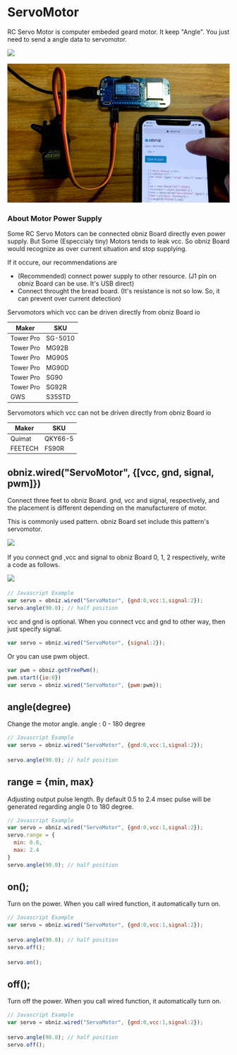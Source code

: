 # ServoMotor

RC Servo Motor is computer embeded geard motor.
It keep "Angle".
You just need to send a angle data to servomotor. 


![](image.jpg)

![](servomotor.gif)

### About Motor Power Supply

Some RC Servo Motors can be connected obniz Board directly even power supply.
But Some (Especcialy tiny)  Motors tends to leak vcc. So obniz Board would recognize as over current situation and stop supplying.

If it occure, our recommendations are

- (Recommended) connect power supply to other resource. (J1 pin on obniz Board can be use. It's USB direct)
- Connect throught the bread board. (It's resistance is not so low. So, it can prevent over current detection)

Servomotors which vcc can be driven directly from obniz Board io

Maker | SKU
--- | ---
Tower Pro | SG-5010
Tower Pro | MG92B
Tower Pro | MG90S
Tower Pro | MG90D
Tower Pro | SG90
Tower Pro | SG92R
GWS | S35STD

Servomotors which vcc can not be driven directly from obniz Board io

Maker | SKU
--- | ---
Quimat | QKY66-5
FEETECH | FS90R

## obniz.wired("ServoMotor", {[vcc, gnd, signal, pwm]})

Connect three feet to obniz Board. gnd, vcc and signal, respectively, and the placement is different depending on the manufacturere of motor. 

This is commonly used pattern.
obniz Board set include this pattern's servomotor.

![](servocable.jpg)


If you connect gnd ,vcc and signal to obniz Board 0, 1, 2 respectively, write a code as follows.

![](wired.png)

```Javascript
// Javascript Example
var servo = obniz.wired("ServoMotor", {gnd:0,vcc:1,signal:2});
servo.angle(90.0); // half position
```

vcc and gnd is optional. When you connect vcc and gnd to other way, then just specify signal.
```Javascript
var servo = obniz.wired("ServoMotor", {signal:2});
```

Or you can use pwm object.

```Javascript
var pwm = obniz.getFreePwm();
pwm.start({io:0})
var servo = obniz.wired("ServoMotor", {pwm:pwm});
```

## angle(degree)
Change the motor angle.
angle : 0 - 180 degree

```Javascript
// Javascript Example
var servo = obniz.wired("ServoMotor", {gnd:0,vcc:1,signal:2});

servo.angle(90.0); // half position
```

## range = {min, max}

Adjusting output pulse length.
By default 0.5 to 2.4 msec pulse will be generated regarding angle 0 to 180 degree.

```Javascript
// Javascript Example
var servo = obniz.wired("ServoMotor", {gnd:0,vcc:1,signal:2});
servo.range = {
  min: 0.8,
  max: 2.4
}
servo.angle(90.0); // half position
```

## on();
Turn on the power.
When you call wired function, it automatically turn on.

```Javascript
// Javascript Example
var servo = obniz.wired("ServoMotor", {gnd:0,vcc:1,signal:2});

servo.angle(90.0); // half position
servo.off();

servo.on();
```

## off();
Turn off the power.
When you call wired function, it automatically turn on.

```Javascript
// Javascript Example
var servo = obniz.wired("ServoMotor", {gnd:0,vcc:1,signal:2});

servo.angle(90.0); // half position
servo.off();
```
